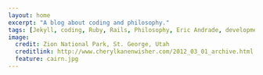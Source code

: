 ```yaml
---
layout: home
excerpt: "A blog about coding and philosophy."
tags: [Jekyll, coding, Ruby, Rails, Philosophy, Eric Andrade, development, web development, HTML, CSS, JavaScript, Ruby on Rails, marketing, advertising, product management, operations, business strategy]
image:
  credit: Zion National Park, St. George, Utah
  creditlink: http://www.cherylkanenwisher.com/2012_03_01_archive.html
  feature: cairn.jpg
---
```

